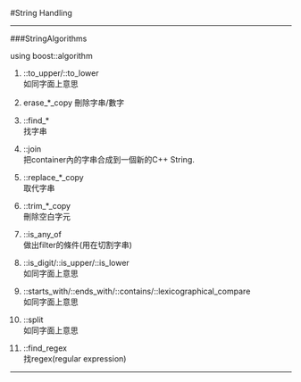#String Handling

----
###StringAlgorithms

using boost::algorithm<br/>

1. ::to_upper/::to_lower<br/>
如同字面上意思

2. erase_*_copy
刪除字串/數字<br/>

3. ::find_*<br/>
找字串

4. ::join<br/>
把container內的字串合成到一個新的C++ String.

5. ::replace_*_copy<br/>
取代字串

6. ::trim_*_copy<br/>
刪除空白字元

7. ::is_any_of<br/>
做出filter的條件(用在切割字串)

8. ::is_digit/::is_upper/::is_lower<br/>
如同字面上意思

9. ::starts_with/::ends_with/::contains/::lexicographical_compare<br/>
如同字面上意思

10. ::split<br/>
如同字面上意思

11. ::find_regex<br/>
找regex(regular expression)

----

